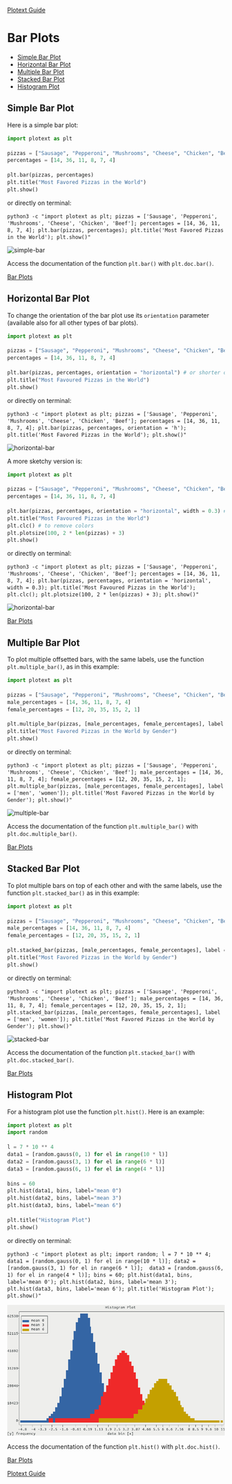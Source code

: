 [Plotext Guide](https://github.com/piccolomo/plotext#guide)

# Bar Plots

- [Simple Bar Plot](https://github.com/piccolomo/plotext/blob/master/readme/bar.md#simple-bar-plot)
- [Horizontal Bar Plot](https://github.com/piccolomo/plotext/blob/master/readme/bar.md#horizontal-bar-plot)
- [Multiple Bar Plot](https://github.com/piccolomo/plotext/blob/master/readme/bar.md#multiple-bar-plot)
- [Stacked Bar Plot](https://github.com/piccolomo/plotext/blob/master/readme/bar.md#stacked-bar-plot)
- [Histogram Plot](https://github.com/piccolomo/plotext/blob/master/readme/bar.md#histogram-plot)



## Simple Bar Plot

Here is a simple bar plot:

```python
import plotext as plt

pizzas = ["Sausage", "Pepperoni", "Mushrooms", "Cheese", "Chicken", "Beef"]
percentages = [14, 36, 11, 8, 7, 4]

plt.bar(pizzas, percentages)
plt.title("Most Favored Pizzas in the World")
plt.show()
```
or directly on terminal:
```console
python3 -c "import plotext as plt; pizzas = ['Sausage', 'Pepperoni', 'Mushrooms', 'Cheese', 'Chicken', 'Beef']; percentages = [14, 36, 11, 8, 7, 4]; plt.bar(pizzas, percentages); plt.title('Most Favored Pizzas in the World'); plt.show()"
```
![simple-bar](https://raw.githubusercontent.com/piccolomo/plotext/master/images/simple-bar.png)

Access the documentation of the function `plt.bar()` with `plt.doc.bar()`.

[Bar Plots](https://github.com/piccolomo/plotext/blob/master/readme/bar.md#bar-plots)


## Horizontal Bar Plot

To change the orientation of the bar plot use its `orientation` parameter (available also for all other types of bar plots).

```python
import plotext as plt

pizzas = ["Sausage", "Pepperoni", "Mushrooms", "Cheese", "Chicken", "Beef"]
percentages = [14, 36, 11, 8, 7, 4]

plt.bar(pizzas, percentages, orientation = "horizontal") # or shorter orientation = 'h'
plt.title("Most Favoured Pizzas in the World")
plt.show()
```
or directly on terminal:
```console
python3 -c "import plotext as plt; pizzas = ['Sausage', 'Pepperoni', 'Mushrooms', 'Cheese', 'Chicken', 'Beef']; percentages = [14, 36, 11, 8, 7, 4]; plt.bar(pizzas, percentages, orientation = 'h'); plt.title('Most Favored Pizzas in the World'); plt.show()"
```

![horizontal-bar](https://raw.githubusercontent.com/piccolomo/plotext/master/images/horizontal-bar.png)

A more sketchy version is:
```python
import plotext as plt

pizzas = ["Sausage", "Pepperoni", "Mushrooms", "Cheese", "Chicken", "Beef"]
percentages = [14, 36, 11, 8, 7, 4]

plt.bar(pizzas, percentages, orientation = "horizontal", width = 0.3) # or shorter orientation = 'h'
plt.title("Most Favoured Pizzas in the World")
plt.clc() # to remove colors
plt.plotsize(100, 2 * len(pizzas) + 3)
plt.show()
```
or directly on terminal:
```console
python3 -c "import plotext as plt; pizzas = ['Sausage', 'Pepperoni', 'Mushrooms', 'Cheese', 'Chicken', 'Beef']; percentages = [14, 36, 11, 8, 7, 4]; plt.bar(pizzas, percentages, orientation = 'horizontal', width = 0.3); plt.title('Most Favoured Pizzas in the World'); plt.clc(); plt.plotsize(100, 2 * len(pizzas) + 3); plt.show()"
```

![horizontal-bar](https://raw.githubusercontent.com/piccolomo/plotext/master/images/sketchy-bar.png)


[Bar Plots](https://github.com/piccolomo/plotext/blob/master/readme/bar.md#bar-plots)



## Multiple Bar Plot

To plot multiple offsetted bars, with the same labels, use the function `plt.multiple_bar()`, as in this example:

```python
import plotext as plt

pizzas = ["Sausage", "Pepperoni", "Mushrooms", "Cheese", "Chicken", "Beef"]
male_percentages = [14, 36, 11, 8, 7, 4]
female_percentages = [12, 20, 35, 15, 2, 1]

plt.multiple_bar(pizzas, [male_percentages, female_percentages], label = ["men", "women"])
plt.title("Most Favored Pizzas in the World by Gender")
plt.show()
```
or directly on terminal:
```console
python3 -c "import plotext as plt; pizzas = ['Sausage', 'Pepperoni', 'Mushrooms', 'Cheese', 'Chicken', 'Beef']; male_percentages = [14, 36, 11, 8, 7, 4]; female_percentages = [12, 20, 35, 15, 2, 1]; plt.multiple_bar(pizzas, [male_percentages, female_percentages], label = ['men', 'women']); plt.title('Most Favored Pizzas in the World by Gender'); plt.show()"
```

![multiple-bar](https://raw.githubusercontent.com/piccolomo/plotext/master/images/multiple-bar.png)

Access the documentation of the function `plt.multiple_bar()` with `plt.doc.multiple_bar()`.

[Bar Plots](https://github.com/piccolomo/plotext/blob/master/readme/bar.md#bar-plots)



## Stacked Bar Plot

To plot multiple bars on top of each other and with the same labels, use the function `plt.stacked_bar()` as in this example:

```python
import plotext as plt

pizzas = ["Sausage", "Pepperoni", "Mushrooms", "Cheese", "Chicken", "Beef"]
male_percentages = [14, 36, 11, 8, 7, 4]
female_percentages = [12, 20, 35, 15, 2, 1]

plt.stacked_bar(pizzas, [male_percentages, female_percentages], label = ["men", "women"])
plt.title("Most Favored Pizzas in the World by Gender")
plt.show()
```
or directly on terminal:
```console
python3 -c "import plotext as plt; pizzas = ['Sausage', 'Pepperoni', 'Mushrooms', 'Cheese', 'Chicken', 'Beef']; male_percentages = [14, 36, 11, 8, 7, 4]; female_percentages = [12, 20, 35, 15, 2, 1]; plt.stacked_bar(pizzas, [male_percentages, female_percentages], label = ['men', 'women']); plt.title('Most Favored Pizzas in the World by Gender'); plt.show()"
```
![stacked-bar](https://raw.githubusercontent.com/piccolomo/plotext/master/images/stacked-bar.png)

Access the documentation of the function `plt.stacked_bar()` with `plt.doc.stacked_bar()`.

[Bar Plots](https://github.com/piccolomo/plotext/blob/master/readme/bar.md#bar-plots)



## Histogram Plot

For a histogram plot use the function `plt.hist()`. Here is an example:

```python
import plotext as plt
import random

l = 7 * 10 ** 4
data1 = [random.gauss(0, 1) for el in range(10 * l)]
data2 = [random.gauss(3, 1) for el in range(6 * l)]
data3 = [random.gauss(6, 1) for el in range(4 * l)]

bins = 60
plt.hist(data1, bins, label="mean 0")
plt.hist(data2, bins, label="mean 3")
plt.hist(data3, bins, label="mean 6")

plt.title("Histogram Plot")
plt.show()
```
or directly on terminal:
```console
python3 -c "import plotext as plt; import random; l = 7 * 10 ** 4; data1 = [random.gauss(0, 1) for el in range(10 * l)]; data2 = [random.gauss(3, 1) for el in range(6 * l)];  data3 = [random.gauss(6, 1) for el in range(4 * l)]; bins = 60; plt.hist(data1, bins, label='mean 0'); plt.hist(data2, bins, label='mean 3'); plt.hist(data3, bins, label='mean 6'); plt.title('Histogram Plot'); plt.show()"
```
![hist](https://raw.githubusercontent.com/piccolomo/plotext/master/images/hist.png)

Access the documentation of the function `plt.hist()` with `plt.doc.hist()`.

[Bar Plots](https://github.com/piccolomo/plotext/blob/master/readme/bar.md#bar-plots)

[Plotext Guide](https://github.com/piccolomo/plotext#guide)
